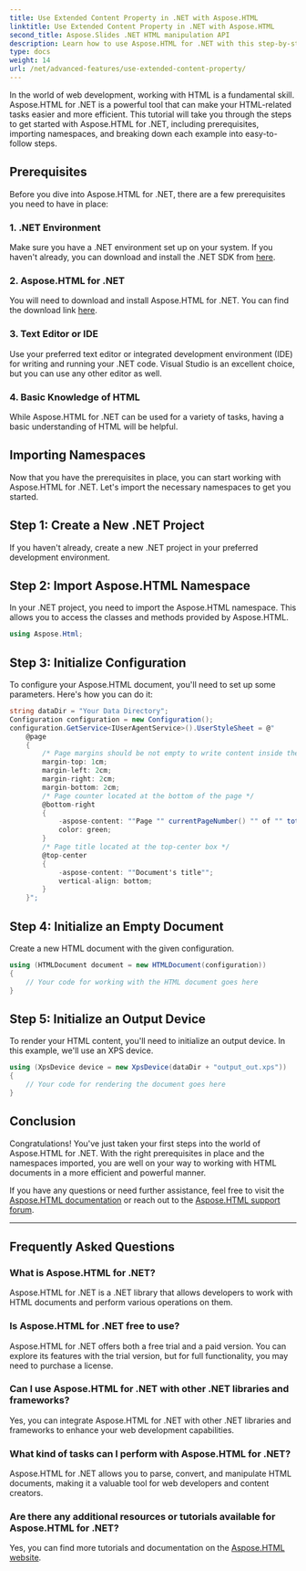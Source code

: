 ```yaml
---
title: Use Extended Content Property in .NET with Aspose.HTML
linktitle: Use Extended Content Property in .NET with Aspose.HTML
second_title: Aspose.Slides .NET HTML manipulation API
description: Learn how to use Aspose.HTML for .NET with this step-by-step guide. Enhance your HTML skills and streamline your web development projects.
type: docs
weight: 14
url: /net/advanced-features/use-extended-content-property/
---
```


In the world of web development, working with HTML is a fundamental skill. Aspose.HTML for .NET is a powerful tool that can make your HTML-related tasks easier and more efficient. This tutorial will take you through the steps to get started with Aspose.HTML for .NET, including prerequisites, importing namespaces, and breaking down each example into easy-to-follow steps.

## Prerequisites

Before you dive into Aspose.HTML for .NET, there are a few prerequisites you need to have in place:

### 1. .NET Environment

Make sure you have a .NET environment set up on your system. If you haven't already, you can download and install the .NET SDK from [here](https://releases.aspose.com/html/net/).

### 2. Aspose.HTML for .NET

You will need to download and install Aspose.HTML for .NET. You can find the download link [here](https://releases.aspose.com/html/net/).

### 3. Text Editor or IDE

Use your preferred text editor or integrated development environment (IDE) for writing and running your .NET code. Visual Studio is an excellent choice, but you can use any other editor as well.

### 4. Basic Knowledge of HTML

While Aspose.HTML for .NET can be used for a variety of tasks, having a basic understanding of HTML will be helpful.

## Importing Namespaces

Now that you have the prerequisites in place, you can start working with Aspose.HTML for .NET. Let's import the necessary namespaces to get you started.

## Step 1: Create a New .NET Project

If you haven't already, create a new .NET project in your preferred development environment.

## Step 2: Import Aspose.HTML Namespace

In your .NET project, you need to import the Aspose.HTML namespace. This allows you to access the classes and methods provided by Aspose.HTML.

```csharp
using Aspose.Html;
```

## Step 3: Initialize Configuration

To configure your Aspose.HTML document, you'll need to set up some parameters. Here's how you can do it:

```csharp
string dataDir = "Your Data Directory";
Configuration configuration = new Configuration();
configuration.GetService<IUserAgentService>().UserStyleSheet = @"
    @page 
    {
        /* Page margins should be not empty to write content inside the margin-boxes */
        margin-top: 1cm;
        margin-left: 2cm;
        margin-right: 2cm;
        margin-bottom: 2cm;
        /* Page counter located at the bottom of the page */
        @bottom-right
        {
            -aspose-content: ""Page "" currentPageNumber() "" of "" totalPagesNumber();
            color: green;
        }
        /* Page title located at the top-center box */
        @top-center
        {
            -aspose-content: ""Document's title"";
            vertical-align: bottom;
        }    
    }";
```

## Step 4: Initialize an Empty Document

Create a new HTML document with the given configuration.

```csharp
using (HTMLDocument document = new HTMLDocument(configuration))
{
    // Your code for working with the HTML document goes here
}
```

## Step 5: Initialize an Output Device

To render your HTML content, you'll need to initialize an output device. In this example, we'll use an XPS device.

```csharp
using (XpsDevice device = new XpsDevice(dataDir + "output_out.xps"))
{
    // Your code for rendering the document goes here
}
```

## Conclusion

Congratulations! You've just taken your first steps into the world of Aspose.HTML for .NET. With the right prerequisites in place and the namespaces imported, you are well on your way to working with HTML documents in a more efficient and powerful manner.

If you have any questions or need further assistance, feel free to visit the [Aspose.HTML documentation](https://reference.aspose.com/html/net/) or reach out to the [Aspose.HTML support forum](https://forum.aspose.com/).

---

## Frequently Asked Questions

### What is Aspose.HTML for .NET?
   Aspose.HTML for .NET is a .NET library that allows developers to work with HTML documents and perform various operations on them.

### Is Aspose.HTML for .NET free to use?
   Aspose.HTML for .NET offers both a free trial and a paid version. You can explore its features with the trial version, but for full functionality, you may need to purchase a license.

### Can I use Aspose.HTML for .NET with other .NET libraries and frameworks?
   Yes, you can integrate Aspose.HTML for .NET with other .NET libraries and frameworks to enhance your web development capabilities.

### What kind of tasks can I perform with Aspose.HTML for .NET?
   Aspose.HTML for .NET allows you to parse, convert, and manipulate HTML documents, making it a valuable tool for web developers and content creators.

### Are there any additional resources or tutorials available for Aspose.HTML for .NET?
   Yes, you can find more tutorials and documentation on the [Aspose.HTML website](https://reference.aspose.com/html/net/).


